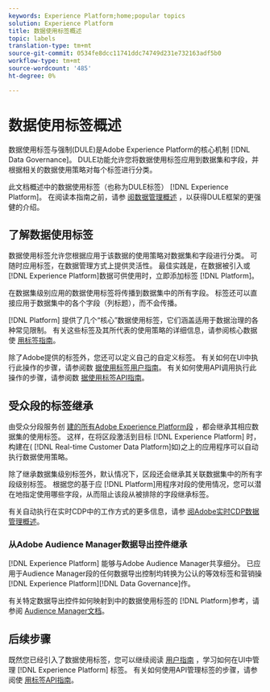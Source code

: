 ```yaml
---
keywords: Experience Platform;home;popular topics
solution: Experience Platform
title: 数据使用标签概述
topic: labels
translation-type: tm+mt
source-git-commit: 0534fe8dcc11741ddc74749d231e732163adf5b0
workflow-type: tm+mt
source-wordcount: '485'
ht-degree: 0%

---
```



# 数据使用标签概述

数据使用标签与强制(DULE)是Adobe Experience Platform的核心机制 [!DNL Data Governance]。 DULE功能允许您将数据使用标签应用到数据集和字段，并根据相关的数据使用策略对每个标签进行分类。

此文档概述中的数据使用标签（也称为DULE标签） [!DNL Experience Platform]。 在阅读本指南之前，请参 [阅数据管理概述](../home.md) ，以获得DULE框架的更强健的介绍。

## 了解数据使用标签

数据使用标签允许您根据应用于该数据的使用策略对数据集和字段进行分类。 可随时应用标签，在数据管理方式上提供灵活性。 最佳实践是，在数据被引入或 [!DNL Experience Platform]数据可供使用时，立即添加标签 [!DNL Platform]。

在数据集级别应用的数据使用标签将传播到数据集中的所有字段。 标签还可以直接应用于数据集中的各个字段（列标题），而不会传播。

[!DNL Platform] 提供了几个“核心”数据使用标签，它们涵盖适用于数据治理的各种常见限制。 有关这些标签及其所代表的使用策略的详细信息，请参阅核心数据使 [用标签指南](reference.md)。

除了Adobe提供的标签外，您还可以定义自己的自定义标签。 有关如何在UI中执行此操作的步骤，请参阅数 [据使用标签用户指南](./user-guide.md)。 有关如何使用API调用执行此操作的步骤，请参阅数 [据使用标签API指南](./api.md)。

## 受众段的标签继承

由受众分段服务创 [建的所有Adobe Experience Platform段](../../segmentation/home.md) ，都会继承其相应数据集的使用标签。 这样，在将区段激活到目标 [!DNL Experience Platform] 时，构建在( [!DNL Real-time Customer Data Platform]如)之上的应用程序可以自动执行数据使用策略。

除了继承数据集级别标签外，默认情况下，区段还会继承其关联数据集中的所有字段级别标签。 根据您的基于应 [!DNL Platform]用程序对段的使用情况，您可以潜在地指定使用哪些字段，从而阻止该段从被排除的字段继承标签。

有关自动执行在实时CDP中的工作方式的更多信息，请参 [阅Adobe实时CDP数据管理概述](../../rtcdp/privacy/data-governance-overview.md#enforce-data-usage-compliance)。

### 从Adobe Audience Manager数据导出控件继承

[!DNL Experience Platform] 能够与Adobe Audience Manager共享细分。 已应用于Audience Manager段的任何数据导出控制均转换为公认的等效标签和营销操 [!DNL Experience Platform][!DNL Data Governance]作。

有关特定数据导出控件如何映射到中的数据使用标签的 [!DNL Platform]参考，请参阅 [Audience Manager文档](https://docs.adobe.com/content/help/en/audience-manager/user-guide/implementation-integration-guides/integration-experience-platform/aam-aep-audience-sharing.html#aam-data-export-control-in-aep)。


## 后续步骤

既然您已经引入了数据使用标签，您可以继续阅读 [用户指南](user-guide.md) ，学习如何在UI中管理 [!DNL Experience Platform] 标签。 有关如何使用API管理标签的步骤，请参阅使 [用标签API指南](./api.md)。
